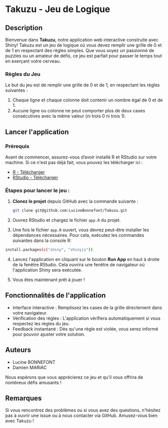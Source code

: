 # **Takuzu - Jeu de Logique**

## Description

Bienvenue dans **Takuzu**, notre application web interactive construite avec Shiny! Takuzu est un jeu de logique où vous devez remplir une grille de 0 et de 1 en respectant des règles simples. Que vous soyez un passionné de puzzles ou un amateur de défis, ce jeu est parfait pour passer le temps tout en exerçant votre cerveau.

### Règles du Jeu
Le but du jeu est de remplir une grille de 0 et de 1, en respectant les règles suivantes :
1. Chaque ligne et chaque colonne doit contenir un nombre égal de 0 et de 1.
2. Aucune ligne ou colonne ne peut comporter plus de deux cases consécutives avec la même valeur (ni trois 0 ni trois 1).


## Lancer l'application

### Prérequis
Avant de commencer, assurez-vous d’avoir installé R et RStudio sur votre machine. Si ce n'est pas déjà fait, vous pouvez les télécharger ici :
- [R - Télécharger](https://cran.r-project.org)
- [RStudio - Télécharger](https://rstudio.com)

### Étapes pour lancer le jeu :

1. **Clonez le projet** depuis GitHub avec la commande suivante :
   ```bash
   git clone git@github.com:LucineBonnefont/Takuzu.git
   ```

2. Ouvrez RStudio et chargez le fichier `app.R` du projet.

3. Une fois le fichier `app.R` ouvert, vous devrez peut-être installer les dépendances nécessaires. Pour cela, exécutez les commandes suivantes dans la console R:
 ```bash
install.packages(c("shiny", "shinyjs")) 
```

4. Lancez l'application en cliquant sur le bouton **Run App** en haut à droite de la fenêtre RStudio. Cela ouvrira une fenêtre de navigateur où l'application Shiny sera exécutée.

5. Vous êtes maintenant prêt à jouer !

## Fonctionnalités de l'application
- Interface interactive : Remplissez les cases de la grille directement dans votre navigateur.
- Vérification des règles : L'application vérifiera automatiquement si vous respectez les règles du jeu.
- Feedback instantané : Dès qu'une règle est violée, vous serez informé pour pouvoir ajuster votre solution.

## Auteurs
- Lucine BONNEFONT
- Damien MARIAC

Nous espérons que vous apprécierez ce jeu et qu'il vous offrira de nombreux défis amusants !

## Remarques
Si vous rencontrez des problèmes ou si vous avez des questions, n'hésitez pas à ouvrir une issue ou à nous contacter via GitHub. Amusez-vous bien avec Takuzu !


